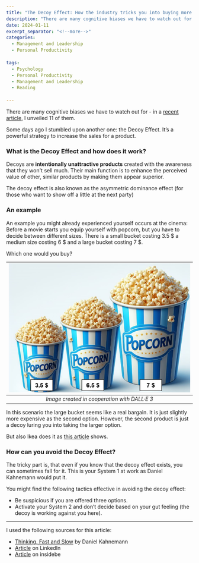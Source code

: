 ```yaml
---
title: "The Decoy Effect: How the industry tricks you into buying more expensive products."
description: "There are many cognitive biases we have to watch out for - in a recent article, I unveiled 11 of them. Some days ago I stumbled upon another one: the Decoy Effect. It’s a powerful strategy to increase the sales for a product."
date: 2024-01-11
excerpt_separator: "<!--more-->"
categories:
  - Management and Leadership
  - Personal Productivity

tags:
  - Psychology
  - Personal Productivity
  - Management and Leadership
  - Reading

---
```


There are many cognitive biases we have to watch out for - in a [recent article](https://www.notion.so/a1075978a81547a4ad7aef80e63b0e5b?pvs=21), I unveiled 11 of them.

Some days ago I stumbled upon another one: the Decoy Effect. It’s a powerful strategy to increase the sales for a product.

### What is the Decoy Effect and how does it work?

Decoys are **intentionally unattractive products** created with the awareness that they won't sell much. Their main function is to enhance the perceived value of other, similar products by making them appear superior.

The decoy effect is also known as the asymmetric dominance effect (for those who want to show off a little at the next party)

### An example

An example you might already experienced yourself occurs at the cinema: Before a movie starts you equip yourself with popcorn, but you have to decide between different sizes. There is a small bucket costing 3.5 $ a medium size costing 6 $ and a large bucket costing 7 $.

Which one would you buy?

| ![image](/assets/images/Popcorn_Decoy.png) |
|:--:|
| *Image created in cooperation with DALL·E 3* |

In this scenario the large bucket seems like a real bargain. It is just slightly more expensive as the second option. However, the second product is just a decoy luring you into taking the larger option.

But also Ikea does it as [this article](https://www.linkedin.com/posts/bjoern-habenschaden_behavioraleconomics-activity-7143135824098885633-olqa/?utm_source=share&utm_medium=member_desktop) shows.

### How can you avoid the Decoy Effect?

The tricky part is, that even if you know that the decoy effect exists, you can sometimes fall for it. This is your System 1 at work as Daniel Kahnemann would put it.

You might find the following tactics effective in avoiding the decoy effect:

- Be suspicious if you are offered three options.
- Activate your System 2 and don’t decide based on your gut feeling (the decoy is working against you here).

---

I used the following sources for this article:
- [Thinking, Fast and Slow](https://amzn.to/46iVUs8) by Daniel Kahnemann
- [Article](https://www.linkedin.com/posts/bjoern-habenschaden_behavioraleconomics-activity-7143135824098885633-olqa/?utm_source=share&utm_medium=member_desktop) on LinkedIn
- [Article](https://insidebe.com/articles/the-decoy-effect/) on insidebe